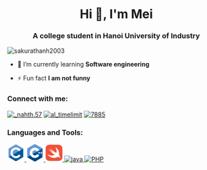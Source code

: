 <h1 align="center">Hi 👋, I'm Mei</h1>
<h3 align="center">A college student in Hanoi University of Industry</h3>

<p align="left"> <img src="https://komarev.com/ghpvc/?username=sakurathanh2003&label=Profile%20views&color=0e75b6&style=flat" alt="sakurathanh2003" /> </p>

- 🌱 I’m currently learning **Software engineering**

- ⚡ Fun fact **I am not funny**

<h3 align="left">Connect with me:</h3>
<p align="left">
<a href="https://instagram.com/meii_meii57" target="blank"><img align="center" src="https://raw.githubusercontent.com/rahuldkjain/github-profile-readme-generator/master/src/images/icons/Social/instagram.svg" alt="_nahth.57" height="30" width="40" /></a>
<a href="https://codeforces.com/profile/al_timelimit" target="blank"><img align="center" src="https://raw.githubusercontent.com/rahuldkjain/github-profile-readme-generator/master/src/images/icons/Social/codeforces.svg" alt="al_timelimit" height="30" width="40" /></a>
<a href="https://discord.gg/7885" target="blank"><img align="center" src="https://raw.githubusercontent.com/rahuldkjain/github-profile-readme-generator/master/src/images/icons/Social/discord.svg" alt="7885" height="30" width="40" /></a>
</p>

<h3 align="left">Languages and Tools:</h3>
<p align="left"> 
  <a href="https://www.cprogramming.com/" target="_blank" rel="noreferrer"> 
    <img src="https://raw.githubusercontent.com/devicons/devicon/master/icons/c/c-original.svg" alt="c" width="40" height="40"/> 
  </a> 
  <a href="https://www.w3schools.com/cpp/" target="_blank" rel="noreferrer"> 
    <img src="https://raw.githubusercontent.com/devicons/devicon/master/icons/cplusplus/cplusplus-original.svg" alt="cplusplus" width="40" height="40"/> 
  </a> 
  <a href="https://reactnative.dev/" target="_blank" rel="noreferrer"> </a> 
  <a href="https://developer.apple.com/swift/" target="_blank" rel="noreferrer"> 
    <img src="https://raw.githubusercontent.com/devicons/devicon/master/icons/swift/swift-original.svg" alt="swift" width="40" height="40"/> 
  </a> 
  <a href="https://www.java.com/en/" target="_blank" rel="noreferrer"> 
    <img src="https://raw.githubusercontent.com/jmnote/z-icons/master/svg/java.svg" alt="java" width="40" height="40"/> 
  </a> 
  <a href="https://www.php.net" target="_blank" rel="noreferrer"> 
    <img src="https://raw.githubusercontent.com/jmnote/z-icons/master/svg/php.svg" alt="PHP" width="40" height="40"/> 
  </a> 
</p>


